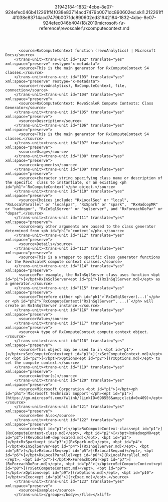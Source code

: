 <?xml version="1.0"?><xliff version="1.2" xmlns="urn:oasis:names:tc:xliff:document:1.2" xmlns:xsi="http://www.w3.org/2001/XMLSchema-instance" xsi:schemaLocation="urn:oasis:names:tc:xliff:document:1.2 xliff-core-1.2-transitional.xsd"><file datatype="xml" original="rxcomputecontext.md" source-language="en-US" target-language="en-US"><header><tool tool-id="mdxliff" tool-name="mdxliff" tool-version="1.0-d1654b2" tool-company="Microsoft" /><xliffext:skl_file_name xmlns:xliffext="urn:microsoft:content:schema:xliffextensions">31942184-1832-4cbe-8e07-924efec046b412261ff4f038e83714acd7479b0071dc890602ed.skl</xliffext:skl_file_name><xliffext:version xmlns:xliffext="urn:microsoft:content:schema:xliffextensions">1.2</xliffext:version><xliffext:ms.openlocfilehash xmlns:xliffext="urn:microsoft:content:schema:xliffextensions">12261ff4f038e83714acd7479b0071dc890602ed</xliffext:ms.openlocfilehash><xliffext:ms.sourcegitcommit xmlns:xliffext="urn:microsoft:content:schema:xliffextensions">31942184-1832-4cbe-8e07-924efec046b4</xliffext:ms.sourcegitcommit><xliffext:ms.lasthandoff xmlns:xliffext="urn:microsoft:content:schema:xliffextensions">04/18/2019</xliffext:ms.lasthandoff><xliffext:ms.openlocfilepath xmlns:xliffext="urn:microsoft:content:schema:xliffextensions">microsoft-r\r-reference\revoscaler\rxcomputecontext.md</xliffext:ms.openlocfilepath></header><body><group id="content" extype="content"><trans-unit id="101" translate="yes" xml:space="preserve" restype="x-metadata">
          <source>RxComputeContext function (revoAnalytics) | Microsoft Docs</source>
        </trans-unit><trans-unit id="102" translate="yes" xml:space="preserve" restype="x-metadata">
          <source>This is the main generator for RxComputeContext S4 classes.</source>
        </trans-unit><trans-unit id="103" translate="yes" xml:space="preserve" restype="x-metadata">
          <source>(revoAnalytics), RxComputeContext, file, connection</source>
        </trans-unit><trans-unit id="104" translate="yes" xml:space="preserve">
          <source>RxComputeContext: RevoScaleR Compute Contexts: Class Generator</source>
        </trans-unit><trans-unit id="105" translate="yes" xml:space="preserve">
          <source>Description</source>
        </trans-unit><trans-unit id="106" translate="yes" xml:space="preserve">
          <source>This is the main generator for RxComputeContext S4 classes.</source>
        </trans-unit><trans-unit id="107" translate="yes" xml:space="preserve">
          <source>Usage</source>
        </trans-unit><trans-unit id="108" translate="yes" xml:space="preserve">
          <source>Arguments</source>
        </trans-unit><trans-unit id="109" translate="yes" xml:space="preserve">
          <source>character string specifying class name or description of the specific  class to instantiate, or an existing <ph id="ph1">`RxComputeContext`</ph> object.</source>
        </trans-unit><trans-unit id="110" translate="yes" xml:space="preserve">
          <source>Choices include: "RxLocalSeq" or "local", "RxLocalParallel" or "localpar", "RxSpark" or "spark",  "RxHadoopMR" or "hadoopmr", "RxInSqlServer" or "sqlserver", and "RxForeachDoPar" or "dopar".</source>
        </trans-unit><trans-unit id="111" translate="yes" xml:space="preserve">
          <source>any other arguments are passed to the class generator determined from <ph id="ph1">`context`</ph>.</source>
        </trans-unit><trans-unit id="112" translate="yes" xml:space="preserve">
          <source>Details</source>
        </trans-unit><trans-unit id="113" translate="yes" xml:space="preserve">
          <source>This is a wrapper to specific class generator functions for the RevoScaleR compute context classes.</source>
        </trans-unit><trans-unit id="114" translate="yes" xml:space="preserve">
          <source>For example, the RxInSqlServer class uses function <bpt id="p1">[</bpt>RxInSqlServer<ept id="p1">](RxInSqlServer.md)</ept> as a generator.</source>
        </trans-unit><trans-unit id="115" translate="yes" xml:space="preserve">
          <source>Therefore either <ph id="ph1">`RxInSqlServer(...)`</ph> or <ph id="ph2">`RxComputeContext("RxInSqlServer", ...)`</ph> will create an RxInSqlServer instance.</source>
        </trans-unit><trans-unit id="116" translate="yes" xml:space="preserve">
          <source>Value</source>
        </trans-unit><trans-unit id="117" translate="yes" xml:space="preserve">
          <source>A type of RxComputeContext compute context object.</source>
        </trans-unit><trans-unit id="118" translate="yes" xml:space="preserve">
          <source>This object may be used to in <bpt id="p1">[</bpt>rxSetComputeContext<ept id="p1">](rxSetComputeContext.md)</ept> or <bpt id="p2">[</bpt>rxOptions<ept id="p2">](rxOptions.md)</ept> to set the compute context.</source>
        </trans-unit><trans-unit id="119" translate="yes" xml:space="preserve">
          <source>Author(s)</source>
        </trans-unit><trans-unit id="120" translate="yes" xml:space="preserve">
          <source>Microsoft Corporation <bpt id="p1">[</bpt><ph id="ph1">`Microsoft Technical Support`</ph><ept id="p1">](https://go.microsoft.com/fwlink/?LinkID=698556&amp;clcid=0x409)</ept></source>
        </trans-unit><trans-unit id="121" translate="yes" xml:space="preserve">
          <source>See Also</source>
        </trans-unit><trans-unit id="122" translate="yes" xml:space="preserve">
          <source><bpt id="p1">[</bpt>RxComputeContext-class<ept id="p1">](RxComputeContext-class.md)</ept>, <bpt id="p2">[</bpt>RxHadoopMR<ept id="p2">](RevoScaleR-deprecated.md)</ept>, <bpt id="p3">[</bpt>RxSpark<ept id="p3">](RxSpark.md)</ept>, <bpt id="p4">[</bpt>RxInSqlServer<ept id="p4">](RxInSqlServer.md)</ept>, <bpt id="p5">[</bpt>RxLocalSeq<ept id="p5">](RxLocalSeq.md)</ept>, <bpt id="p6">[</bpt>RxLocalParallel<ept id="p6">](RxLocalParallel.md)</ept>, <bpt id="p7">[</bpt>RxForeachDoPar<ept id="p7">](RxForeachDoPar.md)</ept>, <bpt id="p8">[</bpt>rxSetComputeContext<ept id="p8">](rxSetComputeContext.md)</ept>, <bpt id="p9">[</bpt>rxOptions<ept id="p9">](rxOptions.md)</ept>, <bpt id="p10">[</bpt>rxExec<ept id="p10">](rxExec.md)</ept>.</source>
        </trans-unit><trans-unit id="123" translate="yes" xml:space="preserve">
          <source>Examples</source>
        </trans-unit></group></body></file></xliff>